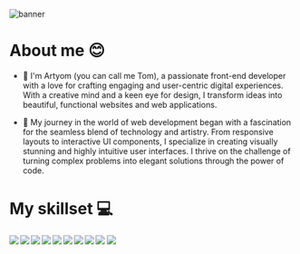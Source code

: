 <img src="https://i.ibb.co/qNCYhC3/Tom-Schlyahtin.jpg" alt="banner"></img>

# About me 😊

- 👋 I'm Artyom (you can call me Tom), a passionate front-end developer with a love for crafting engaging and user-centric digital experiences. With a creative mind and a keen eye for design, I transform ideas into beautiful, functional websites and web applications.

- 🚀 My journey in the world of web development began with a fascination for the seamless blend of technology and artistry. From responsive layouts to interactive UI components, I specialize in creating visually stunning and highly intuitive user interfaces. I thrive on the challenge of turning complex problems into elegant solutions through the power of code.

# My skillset 💻

<img src="https://img.shields.io/badge/html5-%23E34F26.svg?style=for-the-badge&logo=html5&logoColor=white" align="left"></img>
<img src="https://img.shields.io/badge/css3-%231572B6.svg?style=for-the-badge&logo=css3&logoColor=white" align="left"></img>
<img src="https://img.shields.io/badge/SASS-hotpink.svg?style=for-the-badge&logo=SASS&logoColor=white" align="left"></img>
<img src="https://img.shields.io/badge/javascript-%23323330.svg?style=for-the-badge&logo=javascript&logoColor=%23F7DF1E" align="left"></img>
<img src="https://img.shields.io/badge/react-%2320232a.svg?style=for-the-badge&logo=react&logoColor=%2361DAFB" align="left"></img>
<img src="https://img.shields.io/badge/React_Router-CA4245?style=for-the-badge&logo=react-router&logoColor=white" align="left"></img>
<img src="https://img.shields.io/badge/Next-black?style=for-the-badge&logo=next.js&logoColor=white" align="left"></img>
<img src="https://img.shields.io/badge/php-%23777BB4.svg?style=for-the-badge&logo=php&logoColor=white" align="left"></img>
<img src="https://img.shields.io/badge/mysql-%2300f.svg?style=for-the-badge&logo=mysql&logoColor=white" align="left top"></img>
<img src="https://img.shields.io/badge/bootstrap-%238511FA.svg?style=for-the-badge&logo=bootstrap&logoColor=white"></img>
